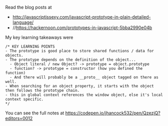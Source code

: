 Read the blog posts at
- http://javascriptissexy.com/javascript-prototype-in-plain-detailed-language/
- //https://hackernoon.com/prototypes-in-javascript-5bba2990e04b

My key learning takeaways were
```
/* KEY LEARNING POINTS 
- The prototype is good place to store shared functions / data for objects.
- The prototype depends on the definition of the object...
  - Object literal / new Object? -> prototype = object.prototype
  - function? -> prototype = constructor (how you defined the function)
  - And there will probably be a __proto__ object tagged on there as well.
- When searching for an object property, it starts with the object then follows the prototype chain.
- this in global context references the window object, else it's local context specific.
*/
```

You can see the full notes at
https://codepen.io/jhancock532/pen/QzezjQ?editors=0012
